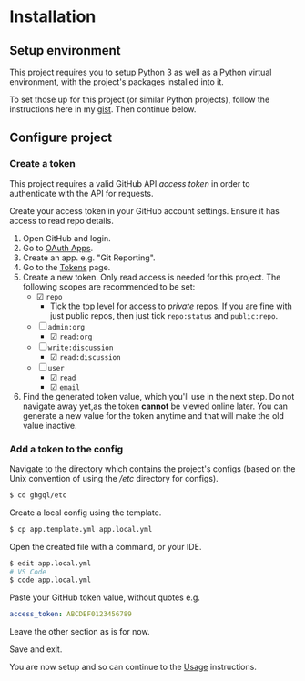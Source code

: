 # Installation


## Setup environment

This project requires you to setup Python 3 as well as a Python virtual environment, with the project's packages installed into it.

To set those up for this project (or similar Python projects), follow the instructions here in my [gist](https://gist.github.com/MichaelCurrin/3a4d14ba1763b4d6a1884f56a01412b7). Then continue below.


## Configure project

### Create a token

This project requires a valid GitHub API _access token_ in order to authenticate with the API for requests.

Create your access token in your GitHub account settings. Ensure it has access to read repo details.

1. Open GitHub and login.
2. Go to [OAuth Apps](https://github.com/settings/developers).
3. Create an app. e.g. "Git Reporting".
4. Go to the [Tokens](https://github.com/settings/tokens) page.
5. Create a new token. Only read access is needed for this project. The following scopes are recommended to be set:
    * ☑ `repo`
        - Tick the top level for access to _private_ repos. If you are fine with just public repos, then just tick `repo:status` and `public:repo`.
    * ☐ `admin:org`
        - ☑ `read:org`
    * ☐ `write:discussion`
        - ☑ `read:discussion`
    * ☐ `user`
        - ☑ `read`
        - ☑ `email`
6. Find the generated token value, which you'll use in the next step. Do not navigate away yet,as the token **cannot** be viewed online later. You can generate a new value for the token anytime and that will make the old value inactive.

### Add a token to the config

Navigate to the directory which contains the project's configs (based on the Unix convention of using the _/etc_ directory for configs).

```bash
$ cd ghgql/etc
```

Create a local config using the template.

```bash
$ cp app.template.yml app.local.yml
```

Open the created file with a command, or your IDE.

```bash
$ edit app.local.yml
# VS Code
$ code app.local.yml
```

Paste your GitHub token value, without quotes e.g.

```yaml
access_token: ABCDEF0123456789
```

Leave the other section as is for now.

Save and exit.

You are now setup and so can continue to the [Usage](usage.md) instructions.
